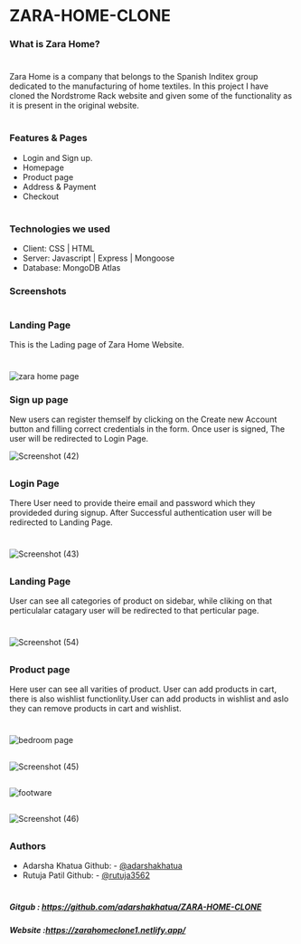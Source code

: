 # ZARA-HOME-CLONE

### What is Zara Home?
#
Zara Home is a company that belongs to the Spanish Inditex group dedicated to the manufacturing of home textiles.
In this project I have cloned the Nordstrome Rack website and given some of the functionality as it is present in the original website.
#

### Features & Pages
- Login and Sign up.
- Homepage 
- Product page
- Address & Payment
- Checkout 

#
### Technologies we used

- Client: CSS | HTML
- Server: Javascript | Express | Mongoose
- Database: MongoDB Atlas

### Screenshots
#
### Landing Page 
This is the Lading page of Zara Home Website.
#
![zara home page](https://user-images.githubusercontent.com/96000964/165290423-8c74965c-95ac-4f1c-8dfe-9fa52912e5ac.png)

### Sign up page

New users can register themself by clicking on the Create new Account button and filling correct credentials in the form. Once user is signed, The user will be redirected to Login Page. 

![Screenshot (42)](https://user-images.githubusercontent.com/96000964/165292943-421f1cf8-3371-4d46-897c-e34eae500111.png) 

##

### Login Page

There User need to provide theire email and password which they provideded during signup. After Successful authentication user will be redirected to Landing Page.
#
![Screenshot (43)](https://user-images.githubusercontent.com/96000964/165292841-89e17c36-99c8-4bfc-89e4-60c1c7002137.png)

##

### Landing Page

User can see all categories of product on sidebar, while cliking on that perticulalar catagary user will be redirected to that perticular page.
#
![Screenshot (54)](https://user-images.githubusercontent.com/96000964/165833804-906753e9-dc3e-4625-9913-ccb48fcac7ef.png)

##

### Product page

Here user can see all varities of product. User can add products in cart, there is also wishlist functionlity.User can add products in wishlist and aslo they can remove products in cart and wishlist. 
#
![bedroom page](https://user-images.githubusercontent.com/96000964/165291918-a5c696be-dc53-449f-9a45-8fee551cd6e1.png)

##

![Screenshot (45)](https://user-images.githubusercontent.com/96000964/165294068-9968d842-cb5c-4d1f-bb11-95d72c32c029.png)

##
![footware](https://user-images.githubusercontent.com/96000964/165291408-28df498e-ff70-44e6-9f2c-94f4b85f8ec0.png)
##

![Screenshot (46)](https://user-images.githubusercontent.com/96000964/165294761-c17238cb-4e6d-4324-ab2d-8d6f0ca9418f.png)
##

### Authors
- Adarsha Khatua
Github: -  <a target="_blank" href="https://github.com/adarshakhatua"> @adarshakhatua</a> 
- Rutuja Patil
Github: - <a target="_blank" href="https://github.com/rutuja3562" >@rutuja3562</a> 

#
##### Gitgub : <a target="_blank" href="https://github.com/adarshakhatua/ZARA-HOME-CLONE" >https://github.com/adarshakhatua/ZARA-HOME-CLONE</a> 
##### Website :https://zarahomeclone1.netlify.app/


